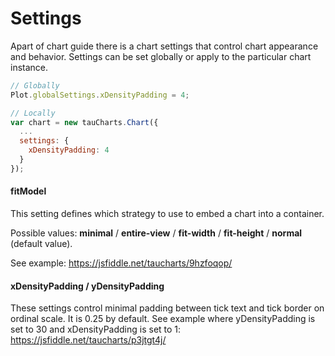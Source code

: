 # Settings

Apart of chart guide there is a chart settings that control chart appearance and behavior. Settings can be set globally or apply to the particular chart instance.

```javascript
// Globally
Plot.globalSettings.xDensityPadding = 4;

// Locally
var chart = new tauCharts.Chart({
  ...
  settings: {
    xDensityPadding: 4
  }
});
```

#### fitModel

This setting defines which strategy to use to embed a chart into a container.

Possible values: **minimal** / **entire-view** / **fit-width** / **fit-height** / **normal** (default value).

See example:
https://jsfiddle.net/taucharts/9hzfoqop/

#### xDensityPadding / yDensityPadding

These settings control minimal padding between tick text and tick border on ordinal scale.
It is 0.25 by default.
See example where yDensityPadding is set to 30 and xDensityPadding is set to 1:
https://jsfiddle.net/taucharts/p3jtgt4j/